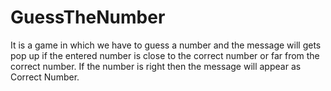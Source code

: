 # GuessTheNumber

It is a game in which we have to guess a number and the message will gets pop up if the entered number is close to the correct number or far from the correct number.
If the number is right then the message will appear as Correct Number.
